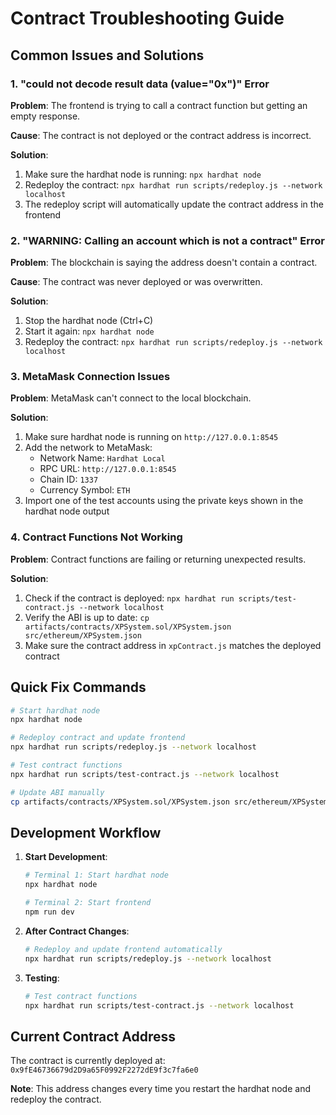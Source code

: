 # Contract Troubleshooting Guide

## Common Issues and Solutions

### 1. "could not decode result data (value="0x")" Error

**Problem**: The frontend is trying to call a contract function but getting an empty response.

**Cause**: The contract is not deployed or the contract address is incorrect.

**Solution**:
1. Make sure the hardhat node is running: `npx hardhat node`
2. Redeploy the contract: `npx hardhat run scripts/redeploy.js --network localhost`
3. The redeploy script will automatically update the contract address in the frontend

### 2. "WARNING: Calling an account which is not a contract" Error

**Problem**: The blockchain is saying the address doesn't contain a contract.

**Cause**: The contract was never deployed or was overwritten.

**Solution**:
1. Stop the hardhat node (Ctrl+C)
2. Start it again: `npx hardhat node`
3. Redeploy the contract: `npx hardhat run scripts/redeploy.js --network localhost`

### 3. MetaMask Connection Issues

**Problem**: MetaMask can't connect to the local blockchain.

**Solution**:
1. Make sure hardhat node is running on `http://127.0.0.1:8545`
2. Add the network to MetaMask:
   - Network Name: `Hardhat Local`
   - RPC URL: `http://127.0.0.1:8545`
   - Chain ID: `1337`
   - Currency Symbol: `ETH`
3. Import one of the test accounts using the private keys shown in the hardhat node output

### 4. Contract Functions Not Working

**Problem**: Contract functions are failing or returning unexpected results.

**Solution**:
1. Check if the contract is deployed: `npx hardhat run scripts/test-contract.js --network localhost`
2. Verify the ABI is up to date: `cp artifacts/contracts/XPSystem.sol/XPSystem.json src/ethereum/XPSystem.json`
3. Make sure the contract address in `xpContract.js` matches the deployed contract

## Quick Fix Commands

```bash
# Start hardhat node
npx hardhat node

# Redeploy contract and update frontend
npx hardhat run scripts/redeploy.js --network localhost

# Test contract functions
npx hardhat run scripts/test-contract.js --network localhost

# Update ABI manually
cp artifacts/contracts/XPSystem.sol/XPSystem.json src/ethereum/XPSystem.json
```

## Development Workflow

1. **Start Development**:
   ```bash
   # Terminal 1: Start hardhat node
   npx hardhat node
   
   # Terminal 2: Start frontend
   npm run dev
   ```

2. **After Contract Changes**:
   ```bash
   # Redeploy and update frontend automatically
   npx hardhat run scripts/redeploy.js --network localhost
   ```

3. **Testing**:
   ```bash
   # Test contract functions
   npx hardhat run scripts/test-contract.js --network localhost
   ```

## Current Contract Address

The contract is currently deployed at: `0x9fE46736679d2D9a65F0992F2272dE9f3c7fa6e0`

**Note**: This address changes every time you restart the hardhat node and redeploy the contract. 